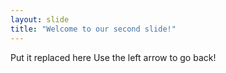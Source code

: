 ```yaml
---
layout: slide
title: "Welcome to our second slide!"
---
```

Put it  replaced  here
Use the left arrow to go back!
